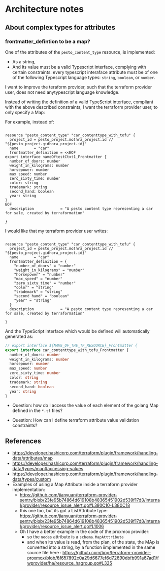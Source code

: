 # Architecture notes

## About complex types for attributes

### frontmatter_defintion to be a map?

One of the attributes of the `pesto_content_type` resource, is implemented:

* As a string,
* And its value must be a valid Typescript interface, complying with certain constraints: every typescript interaface attribute must be of one of the following Typescript language types: `string`, `boolean`, or `number`.

I want to improve the teraform provider, such that the terraform provider user, does not need anytypescript language knowledge.

Instead of writing the definition of a valid TypeScript interface, compliant with the above described constraints, I want the terraform provider user, to only specify a Map:

For example, instead of:

```Hcl

resource "pesto_content_type" "car_contenttype_with_tofu" {
  project_id = pesto_project.mothra_project.id // "${pesto_project.gidhora_project.id}"
  name       = "car"
  frontmatter_definition = <<EOF
export interface nameOftestCtxt1_Frontmatter {
  number_of_doors: number
  weight_in_kilograms: number
  horsepower: number
  max_speed: number
  zero_sixty_time: number
  color: string
  trademark: string
  second_hand: boolean
  year: string
}
EOF
  description            = "A pesto content type representing a car for sale, created by terraformation"

}
```

I would like that my terraform provider user writes:

```Hcl

resource "pesto_content_type" "car_contenttype_with_tofu" {
  project_id = pesto_project.mothra_project.id // "${pesto_project.gidhora_project.id}"
  name       = "car"
  frontmatter_definition = {
    "number_of_doors" = "number"
    "weight_in_kilograms" = "number"
    "horsepower" = "number"
    "max_speed" = "number"
    "zero_sixty_time" = "number"
    "color" = "string"
    "trademark" = "string"
    "second_hand" = "boolean"
    "year" = "string"
  }
  description            = "A pesto content type representing a car for sale, created by terraformation"

}
```

And the TypeScript interface which would be defined will automatically generated as:

```TypeScript
// export interface ${NAME_OF_THE_TF_RESOURCE}_Frontmatter {
export interface car_contenttype_with_tofu_Frontmatter {
  number_of_doors: number
  weight_in_kilograms: number
  horsepower: number
  max_speed: number
  zero_sixty_time: number
  color: string
  trademark: string
  second_hand: boolean
  year: string
}
```


* Question: how do I access the value of each element of the golang Map defined in the `*.tf` files?

* Question: How can I define terraform attribute value validation constraints?

## References

* https://developer.hashicorp.com/terraform/plugin/framework/handling-data/attributes/map
* https://developer.hashicorp.com/terraform/plugin/framework/handling-data/types/map#accessing-values
* https://developer.hashicorp.com/terraform/plugin/framework/handling-data/types/custom
* Examples of using a Map Attribute inside a terraform provider implementation: 
  * https://github.com/jianyuan/terraform-provider-sentry/blob/23fe95b74864d619108b48365451902d539f17d3/internal/provider/resource_issue_alert.go#L380C10-L380C18
  * this one too, but its got a ListAttribute type: https://github.com/jianyuan/terraform-provider-sentry/blob/23fe95b74864d619108b48365451902d539f17d3/internal/provider/resource_issue_alert.go#L1006
  * Oh I have a better example in the code of the proxmox provider: 
    * so the `nodes` attribute is a `schema.MapAtttribute` 
    * and when its value is read, from the  plan, of the state, the MAp is converted into a string, by a function iimplemented in the same source file here : https://github.com/bpg/terraform-provider-proxmox/blob/6f657892c0a29d6677ef6d72690dbfb991a67ad1/fwprovider/ha/resource_hagroup.go#L325



<!--

donc déjà comment je peux définir des contraintes de validation de chaque valeur renseignée ?
plus important encore: ok comment j'accède aux valeurs fixées dans les fichiers *.tf , dans le code du provider ? réponse: https://developer.hashicorp.com/terraform/plugin/framework/handling-data/types/map#accessing-values 
est-ce que je peux définir un nouveau type du genre je veux que chaque élément de la Map prenne ces valeurs spécifiques (un peu comme une enum ? réponse oui, cf. https://developer.hashicorp.com/terraform/plugin/framework/handling-data/types/custom

-->
